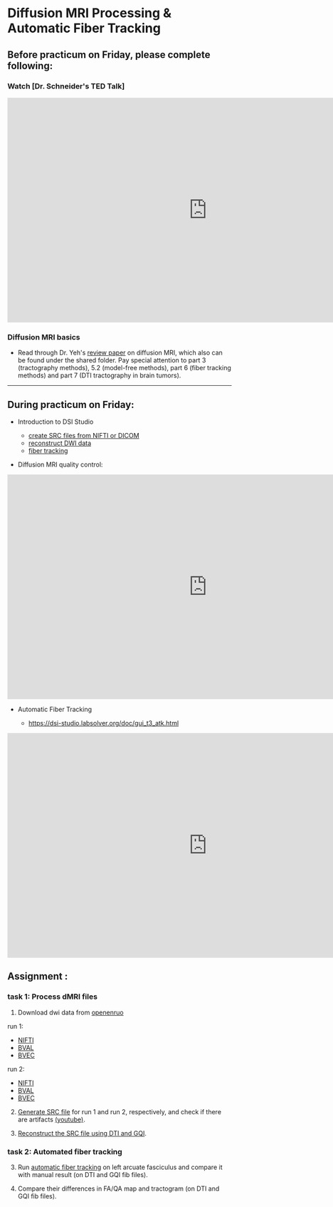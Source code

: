 # Diffusion MRI Processing & Automatic Fiber Tracking

## Before practicum on Friday, please complete following:

### Watch [Dr. Schneider's TED Talk]

<iframe width="896" height="504" src="https://www.youtube.com/embed/su-uRdPTpEY" title="YouTube video player" frameborder="0" allow="accelerometer; autoplay; clipboard-write; encrypted-media; gyroscope; picture-in-picture" allowfullscreen></iframe>

### Diffusion MRI basics

- Read through Dr. Yeh's [review paper](Materials/paper/review.pdf) on diffusion MRI, which also can be found under the shared folder. Pay special attention to part 3 (tractography methods), 5.2 (model-free methods), part 6 (fiber tracking methods) and part 7 (DTI tractography in brain tumors).

---

## During practicum on Friday:

- Introduction to DSI Studio 
  - [create SRC files from NIFTI or DICOM](https://dsi-studio.labsolver.org/doc/gui_t1.html)
  - [reconstruct DWI data](https://dsi-studio.labsolver.org/doc/gui_t2.html)
  - [fiber tracking](https://dsi-studio.labsolver.org/doc/gui_t3_whole_brain.html)

- Diffusion MRI quality control:

<iframe width="896" height="504" src="https://www.youtube.com/embed/stL4GMeTC1I" title="YouTube video player" frameborder="0" allow="accelerometer; autoplay; clipboard-write; encrypted-media; gyroscope; picture-in-picture" allowfullscreen></iframe>

- Automatic Fiber Tracking

  - https://dsi-studio.labsolver.org/doc/gui_t3_atk.html
 
<iframe width="896" height="504" src="https://www.youtube.com/embed/Hzeb_q6ux-Q" title="YouTube video player" frameborder="0" allow="accelerometer; autoplay; clipboard-write; encrypted-media; gyroscope; picture-in-picture" allowfullscreen></iframe>

## Assignment :

### task 1: Process dMRI files

1. Download dwi data from [openenruo](https://openneuro.org/datasets/ds002087/versions/1.0.0)

run 1:
  - [NIFTI](https://openneuro.org/crn/datasets/ds002087/snapshots/1.0.0/files/sub-01:dwi:sub-01_run-1_dwi.nii.gz)
  - [BVAL](https://openneuro.org/crn/datasets/ds002087/snapshots/1.0.0/files/sub-01:dwi:sub-01_run-1_dwi.bval)
  - [BVEC](https://openneuro.org/crn/datasets/ds002087/snapshots/1.0.0/files/sub-01:dwi:sub-01_run-1_dwi.bvec)

run 2:
  - [NIFTI](https://openneuro.org/crn/datasets/ds002087/snapshots/1.0.0/files/sub-01:dwi:sub-01_run-2_dwi.nii.gz)
  - [BVAL](https://openneuro.org/crn/datasets/ds002087/snapshots/1.0.0/files/sub-01:dwi:sub-01_run-2_dwi.bval)
  - [BVEC](https://openneuro.org/crn/datasets/ds002087/snapshots/1.0.0/files/sub-01:dwi:sub-01_run-2_dwi.bvec)

2. [Generate SRC file](http://dsi-studio.labsolver.org/doc/gui_t1.html) for run 1 and run 2, respectively, and check if there are artifacts [(youtube)](https://www.youtube.com/embed/stL4GMeTC1I).

3. [Reconstruct the SRC file using DTI and GQI](http://dsi-studio.labsolver.org/doc/gui_t2.html).

### task 2: Automated fiber tracking

3. Run [automatic fiber tracking](http://dsi-studio.labsolver.org/doc/gui_t3_atk.html) on left arcuate fasciculus and compare it with manual result (on DTI and GQI fib files).

4. Compare their differences in FA/QA map and tractogram (on DTI and GQI fib files).

